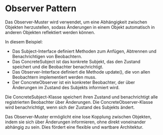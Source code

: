 # Observer Pattern

Das Observer-Muster wird verwendet, um eine Abhängigkeit zwischen Objekten herzustellen, sodass Änderungen in einem Objekt automatisch in anderen Objekten reflektiert werden können.

In diesem Beispiel:

- Das Subject-Interface definiert Methoden zum Anfügen, Abtrennen und Benachrichtigen von Beobachtern.
- Das ConcreteSubject ist das konkrete Subjekt, das den Zustand speichert und die Beobachter benachrichtigt.
- Das Observer-Interface definiert die Methode update(), die von allen Beobachtern implementiert werden muss.
- Der ConcreteObserver ist ein konkreter Beobachter, der über Änderungen im Zustand des Subjekts informiert wird. 

Die ConcreteSubject-Klasse speichert ihren Zustand und benachrichtigt alle registrierten Beobachter über Änderungen. Die ConcreteObserver-Klasse wird benachrichtigt, wenn sich der Zustand des Subjekts ändert.

Das Observer-Muster ermöglicht eine lose Kopplung zwischen Objekten, indem sie sich über Änderungen informieren, ohne direkt voneinander abhängig zu sein. Dies fördert eine flexible und wartbare Architektur.